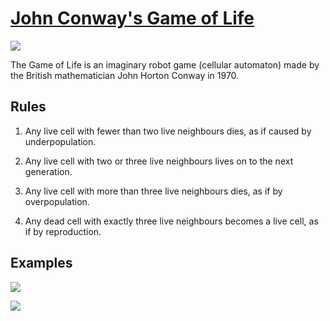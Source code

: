 # [John Conway's Game of Life](https://en.wikipedia.org/wiki/Conway%27s_Game_of_Life "Wiki Article")

![](https://i.gyazo.com/0b468f84300495031ecb9693b35ee6cb.png)

The Game of Life is an imaginary robot game (cellular automaton) made by the British mathematician John Horton Conway in 1970.

## Rules
1) Any live cell with fewer than two live neighbours dies, as if caused by underpopulation.

2) Any live cell with two or three live neighbours lives on to the next generation.

3) Any live cell with more than three live neighbours dies, as if by overpopulation.

4) Any dead cell with exactly three live neighbours becomes a live cell, as if by reproduction.

## Examples

![](https://upload.wikimedia.org/wikipedia/commons/e/e5/Gospers_glider_gun.gif)

![](https://upload.wikimedia.org/wikipedia/commons/e/ec/Conways_game_of_life_breeder.png)
